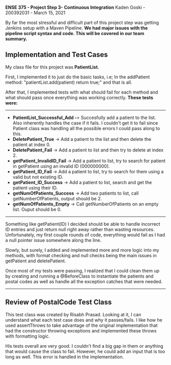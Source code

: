 **ENSE 375 - Project Step 3- Continuous Integration**
Kaden Goski - 200392031 - March 15, 2021

By far the most stressful and difficult part of this project step was getting Jenkins setup with a Maven Pipeline. **We had major issues with the pipeline script syntax and code. This will be covered in our team summary.**
 
Implementation and Test Cases
--------------------------------------------------------
My class file for this project was **PatientList.** 

  First, I implemented it to just do the basic tasks, i.e; In the addPatient method: "patientList.add(patient) return true;" and that is all. 
  
   After that, I implemented tests with what should fail for each method and what should pass once everything was working correctly.  **These tests were:**
   
--------------------------------------------------------
 - **PatientList_Successful_Add -**> Succesfully add a patient to the list. Also inherently handles the case if it fails. I couldn't get it to fail since Patient class was handling all the possible errors I could pass along to this.
 - **DeletePatient_True** -> Add a patient to the list and then delete the patient at index 0.
 - **DeletePatient_Fail** -> Add a patient to list and then try to delete at index 2.
 - **getPatient_InvalidID_Fail** -> Add a patient to list, try to search for patient in getPatient using an invalid ID (000000000).
 - **getPatient_ID_Fail** -> Add a patient to list, try to search for them using a valid but not existing ID.
 - **getPatient_ID_Success** -> Add a patient to list, search and get the patient using their ID.
 - **getNumOfPatients_Success** -> Add two patients to list, call getNumberOfPatients, output should be 2.
 - **getNumOfPatients_Empty** -> Call getNumberOfPatients on an empty list. Ouput should be 0.
-----------------------------------------------------------------------------
  

   Something like getPatient(ID) I decided should be able to handle incorrect ID entries and just return null right away rather than wasting resources. Unfortunately, my first couple rounds of code, everything would fail as I had a null pointer issue somewhere along the line. 

Slowly, but surely, I added and implemented more and more logic into my methods, with format checking and null checks being the main issues in getPatient and deletePatient.

Once most of my tests were passing, I realized that I could clean them up by creating and running a @BeforeClass to instantiate the patients and postal codes as well as handle all the exception catches that were needed.

----------------------------------------------------------------------

## **Review of PostalCode Test Class**
This test class was created by Risabh Prasad. Looking at it, I can understand what each test case does and why it passes/fails. I like how he used assertThrows to take advantage of the original implementation that had the constructor throwing exceptions and implemented these throws with formatting logic.

His tests overall are very good. I couldn't find a big gap in them or anything that would cause the class to fail. However, he could add an input that is too long as well. This error is handled in the implementation.
